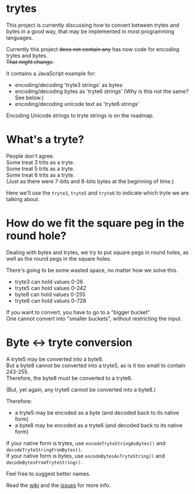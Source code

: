 # trytes
This project is currently discussing how to convert between trytes and bytes in a good way, that may be implemented in most programming languages. 


Currently this project ~~does not contain any~~ has now code for encoding trytes and bytes.\
~~That might change.~~  

It contains a JavaScript example for:
* encoding/decoding 'tryte3 strings' as bytes
* encoding/decoding bytes as 'tryte6 strings' (Why is this not the same? See below.)
* encoding/decoding unicode text as 'tryte6 strings'

Encoding Unicode strings to tryte strings is on the roadmap.

# What's a tryte?
People don't agree.\
Some treat 3 trits as a tryte.\
Some treat 5 trits as a tryte.\
Some treat 6 trits as a tryte.\
(Just as there were 7-bits and 8-bits bytes at the beginning of time.)

Here we'll use the `tryte3`, `tryte5` and `tryte6` to indicate which tryte we are talking about. 

# How do we fit the square peg in the round hole?
Dealing with bytes and trytes, we try to put square pegs in round holes, as well as the round pegs in the square holes.

There's going to be some wasted space, no matter how we solve this.

* tryte3 can hold values 0-26
* tryte5 can hold values 0-242
* byte8 can hold values 0-255
* tryte6 can hold values 0-728

If you want to convert, you have to go to a "bigger bucket"\
One cannot convert into "smaller buckets", without restricting the input.

# Byte <-> tryte conversion
A tryte5 may be converted into a byte8.\
But a byte8 cannot be converted into a tryte5, as is it too small to contain 243-255.\
Therefore, the byte8 must be converted to a tryte6.

(But, yet again, any tryte6 cannot be converted into a byte8.)

Therefore:
* a tryte5 may be encoded as a byte (and decoded back to its native form)
* a byte8 may be encoded as a tryte6 (and decoded back to its native form)

If your native form is trytes, use `encodeTryteStringAsBytes()` and `decodeTryteStringFromBytes()`.\
If your native form is bytes, use `encodeBytesAsTryteString()` and `decodeBytesFromTryteString()`.

Feel free to suggest better names. 

Read the [wiki](https://github.com/vbakke/trytes/wiki) and the [issues](https://github.com/vbakke/trytes/issues) for more info.


